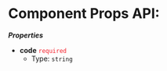 # Component Props API:

**_Properties_**

 - <b id="/properties/code">code</b> <span style="color: #f5222d;"> `required` </span> 
	 - Type: `string`



